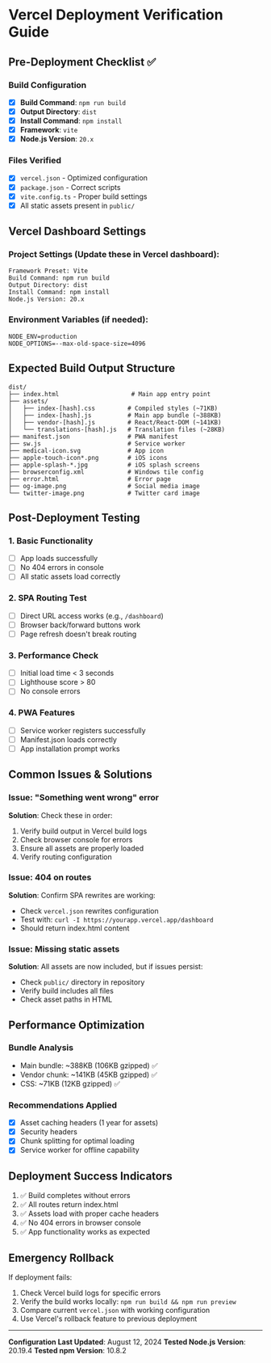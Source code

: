 # Vercel Deployment Verification Guide

## Pre-Deployment Checklist ✅

### Build Configuration
- [x] **Build Command**: `npm run build`
- [x] **Output Directory**: `dist`
- [x] **Install Command**: `npm install`
- [x] **Framework**: `vite`
- [x] **Node.js Version**: `20.x`

### Files Verified
- [x] `vercel.json` - Optimized configuration
- [x] `package.json` - Correct scripts
- [x] `vite.config.ts` - Proper build settings
- [x] All static assets present in `public/`

## Vercel Dashboard Settings

### Project Settings (Update these in Vercel dashboard):
```
Framework Preset: Vite
Build Command: npm run build
Output Directory: dist
Install Command: npm install
Node.js Version: 20.x
```

### Environment Variables (if needed):
```
NODE_ENV=production
NODE_OPTIONS=--max-old-space-size=4096
```

## Expected Build Output Structure
```
dist/
├── index.html                    # Main app entry point
├── assets/
│   ├── index-[hash].css         # Compiled styles (~71KB)
│   ├── index-[hash].js          # Main app bundle (~388KB)
│   ├── vendor-[hash].js         # React/React-DOM (~141KB)
│   └── translations-[hash].js   # Translation files (~28KB)
├── manifest.json                # PWA manifest
├── sw.js                        # Service worker
├── medical-icon.svg             # App icon
├── apple-touch-icon*.png        # iOS icons
├── apple-splash-*.jpg           # iOS splash screens
├── browserconfig.xml            # Windows tile config
├── error.html                   # Error page
├── og-image.png                 # Social media image
└── twitter-image.png            # Twitter card image
```

## Post-Deployment Testing

### 1. Basic Functionality
- [ ] App loads successfully
- [ ] No 404 errors in console
- [ ] All static assets load correctly

### 2. SPA Routing Test
- [ ] Direct URL access works (e.g., `/dashboard`)
- [ ] Browser back/forward buttons work
- [ ] Page refresh doesn't break routing

### 3. Performance Check
- [ ] Initial load time < 3 seconds
- [ ] Lighthouse score > 80
- [ ] No console errors

### 4. PWA Features
- [ ] Service worker registers successfully
- [ ] Manifest.json loads correctly
- [ ] App installation prompt works

## Common Issues & Solutions

### Issue: "Something went wrong" error
**Solution**: Check these in order:
1. Verify build output in Vercel build logs
2. Check browser console for errors
3. Ensure all assets are properly loaded
4. Verify routing configuration

### Issue: 404 on routes
**Solution**: Confirm SPA rewrites are working:
- Check `vercel.json` rewrites configuration
- Test with: `curl -I https://yourapp.vercel.app/dashboard`
- Should return index.html content

### Issue: Missing static assets
**Solution**: All assets are now included, but if issues persist:
- Check `public/` directory in repository
- Verify build includes all files
- Check asset paths in HTML

## Performance Optimization

### Bundle Analysis
- Main bundle: ~388KB (106KB gzipped) ✅
- Vendor chunk: ~141KB (45KB gzipped) ✅
- CSS: ~71KB (12KB gzipped) ✅

### Recommendations Applied
- [x] Asset caching headers (1 year for assets)
- [x] Security headers
- [x] Chunk splitting for optimal loading
- [x] Service worker for offline capability

## Deployment Success Indicators
1. ✅ Build completes without errors
2. ✅ All routes return index.html
3. ✅ Assets load with proper cache headers
4. ✅ No 404 errors in browser console
5. ✅ App functionality works as expected

## Emergency Rollback
If deployment fails:
1. Check Vercel build logs for specific errors
2. Verify the build works locally: `npm run build && npm run preview`
3. Compare current `vercel.json` with working configuration
4. Use Vercel's rollback feature to previous deployment

---

**Configuration Last Updated**: August 12, 2024
**Tested Node.js Version**: 20.19.4
**Tested npm Version**: 10.8.2